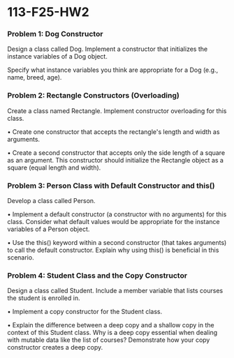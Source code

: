 # 113-F25-HW2

### Problem 1: Dog Constructor
Design a class called Dog. Implement a constructor that initializes the instance variables of a Dog object.

Specify what instance variables you think are appropriate for a Dog (e.g., name, breed, age).

### Problem 2: Rectangle Constructors (Overloading)
Create a class named Rectangle. Implement constructor overloading for this class.

•	Create one constructor that accepts the rectangle's length and width as arguments.

•	Create a second constructor that accepts only the side length of a square as an argument. This constructor should initialize the Rectangle object as a square (equal length and width).

### Problem 3: Person Class with Default Constructor and this()
Develop a class called Person.

•	Implement a default constructor (a constructor with no arguments) for this class. Consider what default values would be appropriate for the instance variables of a Person object.

•	Use the this() keyword within a second constructor (that takes arguments) to call the default constructor. Explain why using this() is beneficial in this scenario.

### Problem 4: Student Class and the Copy Constructor
Design a class called Student. Include a member variable that lists courses the student is enrolled in.

•	Implement a copy constructor for the Student class.

•	Explain the difference between a deep copy and a shallow copy in the context of this Student class. Why is a deep copy essential when dealing with mutable data like the list of courses? Demonstrate how your copy constructor creates a deep copy.
